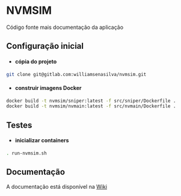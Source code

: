 # NVMSIM

Código fonte mais documentação da aplicação

## Configuração inicial

-   #### cópia do projeto

```bash
git clone git@gitlab.com:williamsenasilva/nvmsim.git
```

-   #### construir imagens Docker

```bash
docker build -t nvmsim/sniper:latest -f src/sniper/Dockerfile .
docker build -t nvmsim/nvmain:latest -f src/nvmain/Dockerfile .
```

## Testes

-   #### inicializar containers

```bash
. run-nvmsim.sh
```

## Documentação

A documentação está disponível na [Wiki](https://gitlab.com/williamsenasilva/nvmsim/wikis/home)
